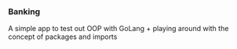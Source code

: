 ### Banking

A simple app to test out OOP with GoLang + playing around with the concept of packages and imports

